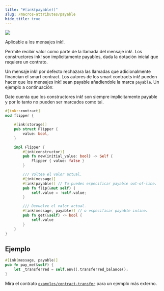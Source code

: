 ```yaml
---
title: "#[ink(payable)]"
slug: /macros-attributes/payable
hide_title: true
---
```


<img src="/img/title/text/payable.svg" className="titlePic" />

Aplicable a los mensajes ink!.

Permite recibir valor como parte de la llamada del mensaje ink!.
Los constructores ink! son implicitamente payables, dada la dotación inicial que requiere un contrato.

Un mensaje ink! por defecto rechazara las llamadas que adicionalmente financian el smart contract.
Los autores de los smart contracts ink! pueden hacer que los mensajes ink! sean payable 
añadiendole la marca `payable`. Un ejemplo a continuación: 


Date cuenta que los constructores ink! son siempre implicitamente payable y por lo tanto no pueden
ser marcados como tal.


```rust
#[ink::contract]
mod flipper {

    #[ink(storage)]
    pub struct Flipper {
        value: bool,
    }

    impl Flipper {
        #[ink(constructor)]
        pub fn new(initial_value: bool) -> Self {
            Flipper { value: false }
        }

        /// Voltea el valor actual.
        #[ink(message)]
        #[ink(payable)] // Tu puedes especificar payable out-of-line.
        pub fn flip(&mut self) {
            self.value = !self.value;
        }

        /// Devuelve el valor actual.
        #[ink(message, payable)] // o especificar payable inline.
        pub fn get(&self) -> bool {
            self.value
        }
    }
}
```

## Ejemplo

```rust
#[ink(message, payable)]
pub fn pay_me(&self) {
    let _transferred = self.env().transferred_balance();
}
```

Mira el contrato [`examples/contract-transfer`](https://github.com/paritytech/ink/blob/master/examples/contract-transfer/lib.rs) para un ejemplo más externo.
